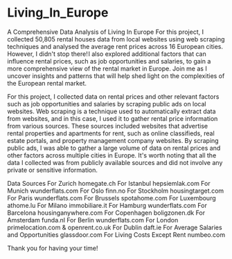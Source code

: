 # Living_In_Europe
A Comprehensive Data Analysis of Living In Europe
For this project, I collected 50,805 rental houses data from local websites using web scraping techniques and analysed the average rent prices across 16 European cities. However, I didn't stop there! I also explored additional factors that can influence rental prices, such as job opportunities and salaries, to gain a more comprehensive view of the rental market in Europe. Join me as I uncover insights and patterns that will help shed light on the complexities of the European rental market.

For this project, I collected data on rental prices and other relevant factors such as job opportunities and salaries by scraping public ads on local websites. Web scraping is a technique used to automatically extract data from websites, and in this case, I used it to gather rental price information from various sources. These sources included websites that advertise rental properties and apartments for rent, such as online classifieds, real estate portals, and property management company websites. By scraping public ads, I was able to gather a large volume of data on rental prices and other factors across multiple cities in Europe. It's worth noting that all the data I collected was from publicly available sources and did not involve any private or sensitive information.


Data Sources
For Zurich  homegate.ch
For Istanbul hepsiemlak.com
For Munich wunderflats.com
For Oslo finn.no
For Stockholm housingtarget.com
For Paris wunderflats.com
For Brussels spotahome.com
For Luxembourg athome.lu
For Milano immobiliare.it
For Hamburg wunderflats.com
For Barcelona housinganywhere.com
For Copenhagen boligzonen.dk
For Amsterdam funda.nl
For Berlin wunderflats.com
For London primelocation.com & openrent.co.uk
For Dublin daft.ie
For Average Salaries and Opportunities glassdoor.com
For Living Costs Except Rent numbeo.com

Thank you for having your time!
